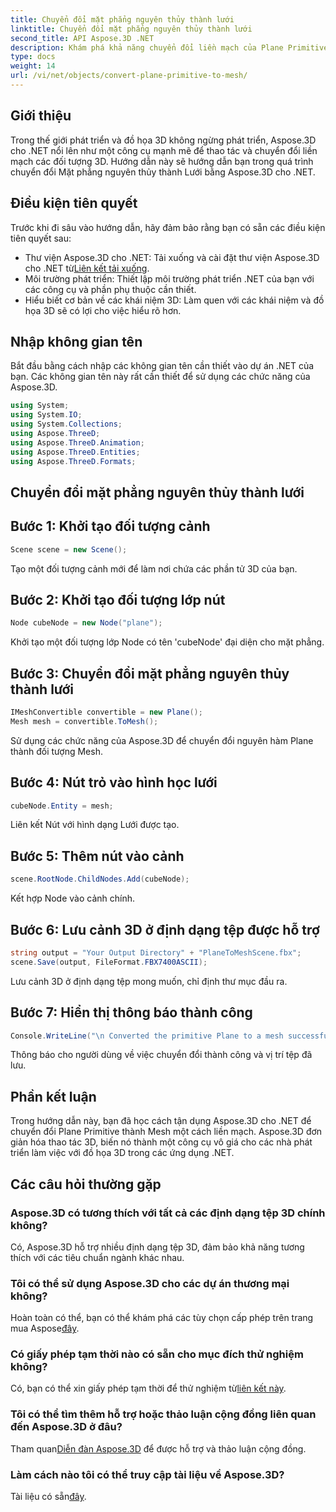 ```yaml
---
title: Chuyển đổi mặt phẳng nguyên thủy thành lưới
linktitle: Chuyển đổi mặt phẳng nguyên thủy thành lưới
second_title: API Aspose.3D .NET
description: Khám phá khả năng chuyển đổi liền mạch của Plane Primitives sang Mesh bằng Aspose.3D for .NET. Nâng cao khả năng phát triển đồ họa 3D của bạn một cách dễ dàng!
type: docs
weight: 14
url: /vi/net/objects/convert-plane-primitive-to-mesh/
---
```

## Giới thiệu
Trong thế giới phát triển và đồ họa 3D không ngừng phát triển, Aspose.3D cho .NET nổi lên như một công cụ mạnh mẽ để thao tác và chuyển đổi liền mạch các đối tượng 3D. Hướng dẫn này sẽ hướng dẫn bạn trong quá trình chuyển đổi Mặt phẳng nguyên thủy thành Lưới bằng Aspose.3D cho .NET.
## Điều kiện tiên quyết
Trước khi đi sâu vào hướng dẫn, hãy đảm bảo rằng bạn có sẵn các điều kiện tiên quyết sau:
-  Thư viện Aspose.3D cho .NET: Tải xuống và cài đặt thư viện Aspose.3D cho .NET từ[Liên kết tải xuống](https://releases.aspose.com/3d/net/).
- Môi trường phát triển: Thiết lập môi trường phát triển .NET của bạn với các công cụ và phần phụ thuộc cần thiết.
- Hiểu biết cơ bản về các khái niệm 3D: Làm quen với các khái niệm và đồ họa 3D sẽ có lợi cho việc hiểu rõ hơn.
## Nhập không gian tên
Bắt đầu bằng cách nhập các không gian tên cần thiết vào dự án .NET của bạn. Các không gian tên này rất cần thiết để sử dụng các chức năng của Aspose.3D.
```csharp
using System;
using System.IO;
using System.Collections;
using Aspose.ThreeD;
using Aspose.ThreeD.Animation;
using Aspose.ThreeD.Entities;
using Aspose.ThreeD.Formats;
```
## Chuyển đổi mặt phẳng nguyên thủy thành lưới

## Bước 1: Khởi tạo đối tượng cảnh
```csharp
Scene scene = new Scene();
```
Tạo một đối tượng cảnh mới để làm nơi chứa các phần tử 3D của bạn.
## Bước 2: Khởi tạo đối tượng lớp nút
```csharp
Node cubeNode = new Node("plane");
```
Khởi tạo một đối tượng lớp Node có tên 'cubeNode' đại diện cho mặt phẳng.
## Bước 3: Chuyển đổi mặt phẳng nguyên thủy thành lưới
```csharp
IMeshConvertible convertible = new Plane();
Mesh mesh = convertible.ToMesh();
```
Sử dụng các chức năng của Aspose.3D để chuyển đổi nguyên hàm Plane thành đối tượng Mesh.
## Bước 4: Nút trỏ vào hình học lưới
```csharp
cubeNode.Entity = mesh;
```
Liên kết Nút với hình dạng Lưới được tạo.
## Bước 5: Thêm nút vào cảnh
```csharp
scene.RootNode.ChildNodes.Add(cubeNode);
```
Kết hợp Node vào cảnh chính.
## Bước 6: Lưu cảnh 3D ở định dạng tệp được hỗ trợ
```csharp
string output = "Your Output Directory" + "PlaneToMeshScene.fbx";
scene.Save(output, FileFormat.FBX7400ASCII);
```
Lưu cảnh 3D ở định dạng tệp mong muốn, chỉ định thư mục đầu ra.
## Bước 7: Hiển thị thông báo thành công
```csharp
Console.WriteLine("\n Converted the primitive Plane to a mesh successfully.\nFile saved at " + output);
```
Thông báo cho người dùng về việc chuyển đổi thành công và vị trí tệp đã lưu.
## Phần kết luận
Trong hướng dẫn này, bạn đã học cách tận dụng Aspose.3D cho .NET để chuyển đổi Plane Primitive thành Mesh một cách liền mạch. Aspose.3D đơn giản hóa thao tác 3D, biến nó thành một công cụ vô giá cho các nhà phát triển làm việc với đồ họa 3D trong các ứng dụng .NET.
## Các câu hỏi thường gặp
### Aspose.3D có tương thích với tất cả các định dạng tệp 3D chính không?
Có, Aspose.3D hỗ trợ nhiều định dạng tệp 3D, đảm bảo khả năng tương thích với các tiêu chuẩn ngành khác nhau.
### Tôi có thể sử dụng Aspose.3D cho các dự án thương mại không?
 Hoàn toàn có thể, bạn có thể khám phá các tùy chọn cấp phép trên trang mua Aspose[đây](https://purchase.aspose.com/buy).
### Có giấy phép tạm thời nào có sẵn cho mục đích thử nghiệm không?
 Có, bạn có thể xin giấy phép tạm thời để thử nghiệm từ[liên kết này](https://purchase.aspose.com/temporary-license/).
### Tôi có thể tìm thêm hỗ trợ hoặc thảo luận cộng đồng liên quan đến Aspose.3D ở đâu?
 Tham quan[Diễn đàn Aspose.3D](https://forum.aspose.com/c/3d/18) để được hỗ trợ và thảo luận cộng đồng.
### Làm cách nào tôi có thể truy cập tài liệu về Aspose.3D?
 Tài liệu có sẵn[đây](https://reference.aspose.com/3d/net/).